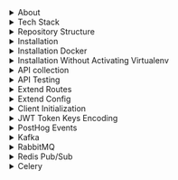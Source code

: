 <details>
<summary>About</summary>

- Open-source backend framework to speed up large-scale application development  
- Modular architecture combining functional and procedural styles  
- Pure functions used to minimize side effects and improve testability  
- Built-in support for Postgres, Redis, S3, Kafka, and many other services  
- Production-ready to build APIs, background jobs, and integrations quickly  
- Minimal boilerplate so you don’t have to reinvent the wheel each time  
</details>




<details>
<summary>Tech Stack</summary>

Atom uses a fixed set of proven core technologies, so you can focus on building your idea quickly without getting stuck in stack decisions.
- Language: Python  
- Framework: FastAPI (for building async APIs)  
- Database: PostgreSQL (primary relational database)  
- Caching: Redis or Valkey (used for cache, rate limiting, task queues, etc.)  
- Queue: RabbitMQ or Kafka (for background jobs and async processing)  
- Task Worker: Celery (for background processing)  
- Monitoring: Sentry/Prometheus (for error tracking and performance monitoring)  
</details>




<details>
<summary>Repository Structure</summary>

Explanation of key files in the repo:  
- `main.py` – FastAPI Server + APIs  
- `router.py` – Sample router+function definitions for extending the APIs  
- `function.py` – Core business logic or utility functions  
- `config.py` – Loads config/env variables used across the app  
- `requirements.txt` – Python dependencies  
- `readme.md` – Project documentation  
- `Dockerfile` – Build and run the project inside Docker  
- `curl.txt` – List of curl requests used for testing  
- `test.sh` – Shell script to execute curl.txt tests  
- `consumer_redis.py` – Redis consumer for pub/sub or queue  
- `consumer_rabbitmq.py` – RabbitMQ consumer  
- `consumer_kafka.py` – Kafka consumer  
- `consumer_celery.py` – Celery worker  
- `.gitignore` – Files/directories to ignore in git
</details>



<details>
<summary>Installation</summary>

### Setup repo
```bash
git clone https://github.com/atom36942/atom.git
cd atom
python3 -m venv venv
source venv/bin/activate
pip install -r requirements.txt
```
### Setup env
- Create a `.env` file in the root directory with min 4 keys 
- You can use local or remote URLs for Postgres and Redis
- `config_postgres_url`: primary database (PostgreSQL) connection URL  
- `config_redis_url`: used for caching, rate limiting, background tasks, etc.  
- `config_key_root`: secret key to authenticate root-user APIs - /root/{api}  
- `config_key_jwt`: secret key used for signing and verifying JWT tokens
```env
config_postgres_url=postgresql://username:password@localhost:5432/dbname
config_redis_url=redis://:password@your_host:6379
config_key_root=any random secret key (2n91nIEaJpsqjFUz)
config_key_jwt=any random secret key (2n91nIEaJpsqjFUz)
```
### Server Start
```bash
python main.py                  # Run directly
uvicorn main:app --reload       # Run with auto-reload (dev)
```
</details>



<details>
<summary>Installation Docker</summary>

```bash
git clone https://github.com/atom36942/atom.git
cd atom
docker build -t atom .
docker run -p 8000:8000 atom
```
</details>



<details>
<summary>Installation Without Activating Virtualenv</summary>

```bash
git clone https://github.com/atom36942/atom.git       # Clone the repository
cd atom                                               # Navigate into project directory
python3 -m venv venv                                  # Create a virtual environment
./venv/bin/pip install -r requirements.txt            # Install requirements
touch .env                                            # Create .env file for environment variables
./venv/bin/python main.py                             # Run directly
./venv/bin/uvicorn main:app --reload                  # Start the server with reload
./venv/bin/pip install fastapi                        # Install package (ex FastAPI)
./venv/bin/pip install --upgrade fastapi              # Upgrade package (ex FastAPI)
./venv/bin/pip freeze > requirements.txt              # Freeze updated dependencies
```
</details>



<details>
<summary>API collection</summary>

- All API endpoints are listed in `curl.txt` as ready-to-run `curl` commands  
- You can copy-paste any of these directly into Postman (use "Raw Text" option)  
- `test.sh` executes all active curl commands automatically  
- Any line starting with `0 curl` is skipped during automated testing with `test.sh`
</details>



<details>
<summary>API Testing</summary>

- You can use the `test.sh` script to run a batch of API tests.
- It reads all curl commands from `curl.txt`
- Executes them one by one as a quick integration test
- To disable a specific curl command, prefix the curl command with `0` in `curl.txt`
- Testing Summary (URL, status code, execution time) will be saved to `curl.csv`
```bash
./test.sh
```
</details>



<details>
<summary>Extend Routes</summary>

- You can easily add new API routes in Atom
- Add any file starting with `router_` in the root folder  
- Or create a `router/` folder and add any `.py` file inside it  
- All router files are auto-loaded at startup  
- You can load env and write any logic in your own routers  
- All routes pass through Atom middleware automatically  
- Check other sections for ready-to-use logic like auth, ratelimiting, user active checks, caching, admin APIs, background APIs, etc.  
- See `router.py` for basic usage  
```python
from function import *
from fastapi import Request
from fastapi import APIRouter
router=APIRouter()
@router.get("/test")
async def route_test():
    return {"status": 1, "message": "welcome to test routes"}
```
</details>



<details>
<summary>Extend Config</summary>

- Add secret keys in `.env`, load with load_dotenv package
- Add static keys directly in `config.py`, import and use as needed
</details>



<details>
<summary>Client Initialization</summary>

- All service clients are initialized once during app startup using the FastAPI lifespan event in `main.py`
- You can access these clients in your custom routes via `request.app.state.{client_name}`
- You can check `router.py` for sample usage of the clients
- Available clients (see latest list in `main.py`):
```python
request.app.state.client_postgres  
request.app.state.client_postgres_asyncpg  
request.app.state.client_postgres_asyncpg_pool  
request.app.state.client_postgres_read  
request.app.state.client_redis  
request.app.state.client_mongodb  
request.app.state.client_s3  
request.app.state.client_s3_resource  
request.app.state.client_sns  
request.app.state.client_ses  
request.app.state.client_openai  
request.app.state.client_kafka_producer  
request.app.state.client_rabbitmq  
request.app.state.client_rabbitmq_channel  
request.app.state.client_celery_producer  
request.app.state.client_posthog  
```
</details>



<details>
<summary>JWT Token Keys Encoding</summary>

- Set `config_token_key_list` in `config.py` to define which user fields go into the JWT token. 
- Always include: `id`, `is_active`, and `api_access`
- Add any other fields as needed, like `mobile`, `username`, etc.
- You can access encoded user keys in your FastAPI routes like:
```python
config_token_key_list=id,is_active,api_access,mobile,username
``` 
```python
request.state.user.get("id")
request.state.user.get("is_active")
request.state.user.get("mobile")
```
</details>



<details>
<summary>PostHog Events</summary>

- You can send events to PostHog for analytics or tracking user behavior.
- Refer sample api `/posthog` in `router.py` for sample usage.
- Add the following keys to your `.env` file:
```bash
config_posthog_project_host=value
config_posthog_project_key=value
```
</details>



<details>
<summary>Kafka</summary>

- Start Kafka server locally or remotely with SASL/PLAIN 
- Add the following key to your `.env` file
```bash
config_kafka_url=value
config_kafka_username=value
config_kafka_password=value
```
- check `/kafka-producer` in `router.py` file for sample useage
- You can use any other function/channel by extending the producer logic 
- You can directly call `function_producer_kafka` in your own routes 
- Check `consumer_kafka.py` file for consumer logic
- How to run `consumer_kafka.py` file
```bash
python consumer_kafka.py                # Run with activated virtualenv
./venv/bin/python consumer_kafka.py     # Run without activating virtualenv
```
- The consumer dispatches tasks based on the `"function"` key using `if-elif` logic
- To extend, add more cases:
```python
if data["function"] == "your_custom_function":
    await your_custom_function(...)
```
</details>



<details>
<summary>RabbitMQ</summary>

- Start RabbitMQ server locally or remotely
- Add the following key to your `.env` file
```bash
config_rabbitmq_url=amqp://guest:guest@localhost:5672
```
- check `/rabbitmq-producer` in `router.py` file for sample useage
- You can use any other function/channel by extending the producer logic 
- You can directly call `function_producer_rabbitmq` in your own routes 
- Check `consumer_rabbitmq.py` file for consumer logic
- How to run `consumer_rabbitmq.py` file
```bash
python consumer_rabbitmq.py                # Run with activated virtualenv
./venv/bin/python consumer_rabbitmq.py     # Run without activating virtualenv
```
- The consumer dispatches tasks based on the `"function"` key using `if-elif` logic
- To extend, add more cases:
```python
if data["function"] == "your_custom_function":
    await your_custom_function(...)
```
</details>



<details>
<summary>Redis Pub/Sub</summary>

- Start Redis server locally or remotely
- Add the following key to your `.env` file
```bash
config_redis_url=redis://:<password>@<host>:<port>
```
- check `/redis-producer` in `router.py` file for sample useage
- You can use any other function/channel by extending the producer logic 
- You can directly call `function_producer_redis` in your own routes 
- Check `consumer_redis.py` file for consumer logic
- How to run `consumer_redis.py` file
```bash
python consumer_redis.py                # Run with activated virtualenv
./venv/bin/python consumer_redis.py     # Run without activating virtualenv
```
- The consumer dispatches tasks based on the `"function"` key using `if-elif` logic
- To extend, add more cases:
```python
if data["function"] == "your_custom_function":
    await your_custom_function(...)
```
</details>



<details>
<summary>Celery</summary>

- Start Redis server locally or remotely
- Add the following key to your `.env` file
```bash
config_redis_url=redis://:<password>@<host>:<port>
```
- check `/celery-producer` in `router.py` file for sample useage
- You can use any other function by extending the producer logic 
- You can directly call `function_producer_celery` in your own routes 
- Check `consumer_celery.py` file for consumer logic
- How to run `consumer_celery.py` file
```bash
celery -A consumer_celery worker --loglevel=info                # Run with activated virtualenv
 ./venv/bin/celery -A consumer_celery worker --loglevel=info    # Run without activating virtualenv
```
- The consumer dispatches tasks based on the function name passed in the producer
- To extend, add more cases, you can write more function task logic.
</details>


